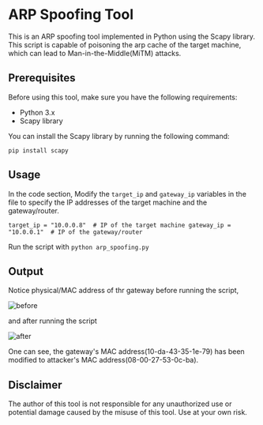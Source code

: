 # ARP Spoofing Tool

This is an ARP spoofing tool implemented in Python using the Scapy library. This script is capable of poisoning the arp cache of the target machine, which can lead to Man-in-the-Middle(MiTM) attacks.

## Prerequisites

Before using this tool, make sure you have the following requirements:

- Python 3.x
- Scapy library

You can install the Scapy library by running the following command:

`pip install scapy`

## Usage

In the code section, Modify the `target_ip` and `gateway_ip` variables in the file to specify the IP addresses of the target machine and the gateway/router.

`target_ip = "10.0.0.8"  # IP of the target machine
gateway_ip = "10.0.0.1"  # IP of the gateway/router`


Run the script with `python arp_spoofing.py`

## Output

Notice physical/MAC address of thr gateway before running the script,

![before](https://github.com/Arjun4522/ARP_spoof/assets/94633408/cf125634-33ef-43f0-864a-ee503eaf0c56)

and after running the script

![after](https://github.com/Arjun4522/ARP_spoof/assets/94633408/205c572f-32a2-4b47-b3d1-7da0deac24e0)

One can see, the gateway's MAC address(10-da-43-35-1e-79) has been modified to attacker's MAC address(08-00-27-53-0c-ba).

## Disclaimer

The author of this tool is not responsible for any unauthorized use or potential damage caused by the misuse of this tool. Use at your own risk.
